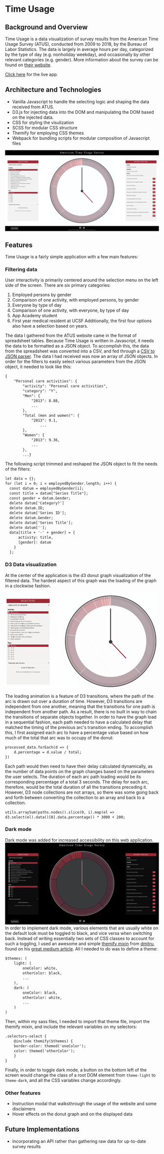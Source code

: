 # Time Usage

## Background and Overview
Time Usage is a data visualization of survey results from the American Time Usage Survey (ATUS), conducted from 2009 to 2018, by the Bureau of Labor Statistics. The data is largely in average hours per day, categorized by the type of day (e.g. nonholiday weekday), and occasionally by other relevant categories (e.g. gender). More information about the survey can be found on [their website](https://www.bls.gov/tus/).

[Click here](https://rayoowoo.github.io/TimeUsage) for the live app.

## Architecture and Technologies

* Vanilla Javascript to handle the selecting logic and shaping the data received from ATUS.
* D3.js for injecting data into the DOM and manipulating the DOM based on the injected data.
* CSS for styling the visulization
* SCSS for modular CSS structure
* Themify for employing CSS themes
* Webpack for bundling scripts for modular composition of Javascript files

![Time Usage Cover](/src/assets/images/timeusage.png)

## Features
Time Usage is a fairly simple application with a few main features:

### Filtering data
User interactivity is primarily centered around the selection menu on the left side of the screen. There are six primary categories:
1. Employed persons by gender
2. Comparison of one activity, with employed persons, by gender
3. Everyone by type of day
4. Comparison of one activity, with everyone, by type of day
5. App Academy student
6. First year medical resident at UCSF
Additionally, the first four options also have a selection based on years. 

The data I gathered from the ATUS website came in the format of spreadsheet tables. Because Time Usage is written in Javascript, it needs the data to be formatted as a JSON object. To accomplish this, the data from the spreadsheet was converted into a CSV, and fed through a [CSV to JSON parser](https://www.csvjson.com/csv2json). The data I had received was now an array of JSON objects. In order for the filters to easily select various parameters from the JSON object, it needed to look like this:
```
{
    "Personal care activities": {
        "activity": "Personal care activities",
        "category": "Y",
        "Men": {
            "2013": 8.88,
            ...
        },
        "Total (men and women)": {
            "2013": 9.1,
                ...
        },
        "Women": {
            "2013": 9.36,
            ...
        },
        ...}
```
The following script trimmed and reshaped the JSON object to fit the needs of the filters:
```
let data = {};
for (let i = 0; i < employedByGender.length; i++) {
  const datum = employedByGender[i];
  const title = datum["Series Title"];
  const gender = datum.Gender;
  delete datum['Category?']
  delete datum.ID;
  delete datum['Series ID'];
  delete datum.Gender;
  delete datum['Series Title'];
  delete datum[''];
  data[title + '-' + gender] = {
      activity: title,
      [gender]: datum
    }
  };
```

### D3 Data visualization
At the center of the application is the d3 donut graph visualization of the filtered data. The hardest aspect of this graph was the loading of the graph in a clockwise fashion. 

![clock-spinning](/src/assets/images/clocks.gif)

The loading animation is a feature of D3 transitions, where the path of the arc is drawn out over a duration of time. However, D3 transitions are independent from one another, meaning that the transitions for one path is independent from another path. As a result, there is no built in way to chain the transitions of separate objects together. In order to have the graph load in a sequential fashion, each path needed to have a calculated delay that matched the timing of the previous arc's transition ending. To accomplish this, I first assigned each arc to have a percentage value based on how much of the total that arc was to occupy of the donut:

```
processed_data.forEach(d => {
    d.percentage = d.value / total;
})
```
Each path would then need to have their delay calculated dynamically, as the number of data points on the graph changes based on the parameters the user selects. The duration of each arc path loading would be its corresponding percentage of a total 3 seconds. The delay for each arc, therefore, would be the total duration of all the transitions preceding it. However, D3 node collections are not arrays, so there was some going back and forth between converting the collection to an array and back to a collection.
```
utils.arraySum(paths.nodes().slice(0, i).map(el => d3.select(el).data()[0].data.percentage)) * 3000 + 200;
```

### Dark mode
Dark mode was added for increased accessibility on this web application. 
![dark-mode](src/assets/images/time_dark.png)
In order to implement dark mode, various elements that are usually white on the default look must be toggled to black, and vice versa when switching back. Instead of writing essentially two sets of CSS classes to account for such a toggling, I used an awesome and simple [themify mixin](https://gist.github.com/dmitru/39245f9e702dad9b04d504c549fc1814#file-scss-theming-5-themify-scss) from [dmitru](https://github.com/dmitru), found on his [great medium article](https://medium.com/@dmitriy.borodiy/easy-color-theming-with-scss-bc38fd5734d1). All I needed to do was to define a theme:

```
$themes: (
    light: (
        oneColor: white,
        otherColor: black,
        ...
    ),
    dark: (
        oneColor: black,
        otherColor: white,
        ...
    )
)
```
Then, within my sass files, I needed to import that theme file, import the themify mixin, and include the relevant variables on my selectors:
```
.selectors-select {
    @include themify($themes) {
    border-color: themed('oneColor');
    color: themed('otherColor');
    }
}
```
Finally, in order to toggle dark mode, a button on the bottom left of the screen would change the class of a root DOM element from `theme-light` to `theme-dark`, and all the CSS variables change accordingly.

### Other features
* Instruction modal that walksthrough the usage of the website and some disclaimers
* Hover effects on the donut graph and on the displayed data


## Future Implementations
* Incorporating an API rather than gathering raw data for up-to-date survey results